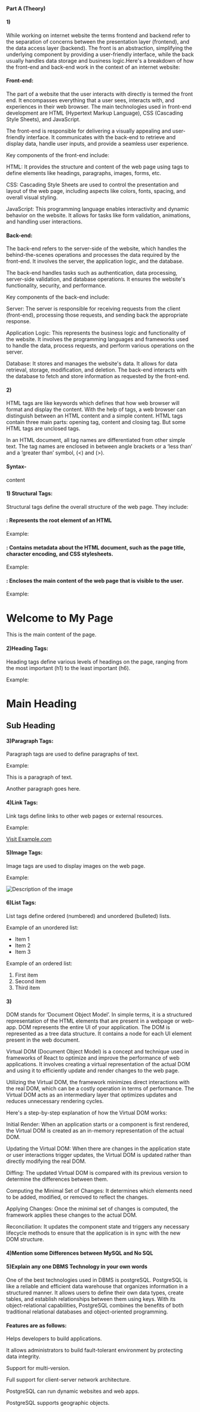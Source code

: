
#### Part A (Theory)

#### 1)

While working on internet website the terms frontend and backend refer to the separation of concerns between the presentation layer (frontend), and the data access layer (backend). The front is an abstraction, simplifying the underlying component by providing a user-friendly interface, while the back usually handles data storage and business logic.Here's a breakdown of how the front-end and back-end work in the context of an internet website:

#### Front-end:

The part of a website that the user interacts with directly is termed the front end. It encompasses everything that a user sees, interacts with, and experiences in their web browser. The main technologies used in front-end development are HTML (Hypertext Markup Language), CSS (Cascading Style Sheets), and JavaScript.

The front-end is responsible for delivering a visually appealing and user-friendly interface. It communicates with the back-end to retrieve and display data, handle user inputs, and provide a seamless user experience.

Key components of the front-end include:

HTML: It provides the structure and content of the web page using tags to define elements like headings, paragraphs, images, forms, etc.

CSS: Cascading Style Sheets are used to control the presentation and layout of the web page, including aspects like colors, fonts, spacing, and overall visual styling.

JavaScript: This programming language enables interactivity and dynamic behavior on the website. It allows for tasks like form validation, animations, and handling user interactions.

#### Back-end:
The back-end refers to the server-side of the website, which handles the behind-the-scenes operations and processes the data required by the front-end. It involves the server, the application logic, and the database.

The back-end handles tasks such as authentication, data processing, server-side validation, and database operations. It ensures the website's functionality, security, and performance.

Key components of the back-end include:

Server: The server is responsible for receiving requests from the client (front-end), processing those requests, and sending back the appropriate response. 

Application Logic: This represents the business logic and functionality of the website. It involves the programming languages and frameworks used to handle the data, process requests, and perform various operations on the server.

Database: It stores and manages the website's data. It allows for data retrieval, storage, modification, and deletion. The back-end interacts with the database to fetch and store information as requested by the front-end.




#### 2)

HTML tags are like keywords which defines that how web browser will format and display the content. With the help of tags, a web browser can distinguish between an HTML content and a simple content. HTML tags contain three main parts: opening tag, content and closing tag. But some HTML tags are unclosed tags.

In an HTML document, all tag names are differentiated from other simple text. The tag names are enclosed in between angle brackets or a ‘less than’ and a ‘greater than’ symbol, (<) and (>).

#### Syntax-

<tag> content </tag>

#### 1) Structural Tags:
Structural tags define the overall structure of the web page. They include:
#### <html>: Represents the root element of an HTML 

Example:

<html>
  <!-- Content -->
</html>

#### <head>: Contains metadata about the HTML document, such as the page title, character encoding, and CSS stylesheets.
Example:

<head>
  <title>My Page</title>
  <!-- add more metadata and stylesheets -->
</head>

#### <body>: Encloses the main content of the web page that is visible to the user.
Example:

<body>
  <h1>Welcome to My Page</h1>
  <p>This is the main content of the page.</p>
</body>

#### 2)Heading Tags:
Heading tags define various levels of headings on the page, ranging from the most important (h1) to the least important (h6).

Example:
<h1>Main Heading</h1>
<h2>Sub Heading</h2>

#### 3)Paragraph Tags:
Paragraph tags are used to define paragraphs of text.

Example:

<p>This is a paragraph of text.</p>
<p>Another paragraph goes here.</p>

#### 4)Link Tags:
Link tags define links to other web pages or external resources.

Example:

<a href="https://www.example.com">Visit Example.com</a>
#### 5)Image Tags:
Image tags are used to display images on the web page.

Example:

<img src="image.jpg" alt="Description of the image">

#### 6)List Tags:
List tags define ordered (numbered) and unordered (bulleted) lists.

Example of an unordered list:

<ul>
  <li>Item 1</li>
  <li>Item 2</li>
  <li>Item 3</li>
</ul>

Example of an ordered list:

<ol>
  <li>First item</li>
  <li>Second item</li>
  <li>Third item</li>
</ol>

#### 3)

DOM stands for ‘Document Object Model’. In simple terms, it is a structured representation of the HTML elements that are present in a webpage or web-app. DOM represents the entire UI of your application. The DOM is represented as a tree data structure. It contains a node for each UI element present in the web document.

Virtual DOM (Document Object Model) is a concept and technique used in frameworks of React to optimize and improve the performance of web applications. It involves creating a virtual representation of the actual DOM and using it to efficiently update and render changes to the web page.

Utilizing the Virtual DOM, the framework minimizes direct interactions with the real DOM, which can be a costly operation in terms of performance. The Virtual DOM acts as an intermediary layer that optimizes updates and reduces unnecessary rendering cycles.

 Here's a step-by-step explanation of how the Virtual DOM works:

Initial Render:
When an application starts or a component is first rendered, the Virtual DOM is created as an in-memory representation of the actual DOM.

Updating the Virtual DOM:
When there are changes in the application state or user interactions trigger updates, the Virtual DOM is updated rather than directly modifying the real DOM. 

Diffing:
The updated Virtual DOM is compared with its previous version to determine the differences between them. 

Computing the Minimal Set of Changes:
It determines which elements need to be added, modified, or removed to reflect the changes.

Applying Changes:
Once the minimal set of changes is computed, the framework applies these changes to the actual DOM. 

Reconciliation:
It updates the component state and triggers any necessary lifecycle methods to ensure that the application is in sync with the new DOM structure.

#### 4)Mention some Differences between MySQL and No SQL














#### 5)Explain any one DBMS Technology in your own words

One of the best technologies used in DBMS is postgreSQL.
PostgreSQL is like a reliable and efficient data warehouse that organizes information in a structured manner. It allows users to define their own data types, create tables, and establish relationships between them using keys. With its object-relational capabilities, PostgreSQL combines the benefits of both traditional relational databases and object-oriented programming.

#### Features are as follows:

Helps developers to build applications.

It allows administrators to build fault-tolerant environment by protecting data integrity.

Support for multi-version.

Full support for client-server network architecture.

PostgreSQL can run dynamic websites and web apps.

PostgreSQL supports geographic objects.


